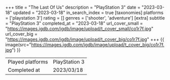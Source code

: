 +++
title = "The Last Of Us"
description = "PlayStation 3"
date = "2023-03-18"
updated = "2023-03-18"
in_search_index = true
[taxonomies]
platforms = ['playstation 3']
rating = []
genres = ['shooter', 'adventure']
[extra]
subtitle = "PlayStation 3"
completed_at = "2023-03-18"
url_cover_small = "https://images.igdb.com/igdb/image/upload/t_cover_small/co1r7f.jpg"
url_cover_big = "https://images.igdb.com/igdb/image/upload/t_cover_big/co1r7f.jpg"
+++
{{ image(src="https://images.igdb.com/igdb/image/upload/t_cover_big/co1r7f.jpg") }}

|              |            |
| ------------ | ---------- |
| Played platforms    | PlayStation 3 |
| Completed at | 2023/03/18 |

